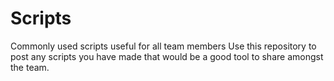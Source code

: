 # Scripts
Commonly used scripts useful for all team members
Use this repository to post any scripts you have made that would be a good tool to share amongst the team. 
